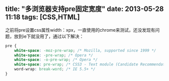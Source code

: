 title:  "多浏览器支持pre固定宽度"
date:  2013-05-28 11:18
tags: [CSS,HTML]
---
之前将pre设置css属性width：xpx，一直使用的chrome来测试，还没发现有问题，放到ie下就没用了，通过以下解决：

```css
pre {
    white-space: -moz-pre-wrap; /* Mozilla, supported since 1999 */
    white-space: -pre-wrap; /* Opera */
    white-space: -o-pre-wrap; /* Opera */
    white-space: pre-wrap; /* CSS3 - Text module (Candidate Recommendation) http://www.w3.org/TR/css3-text/#white-space */
    word-wrap: break-word; /* IE 5.5+ */
}
```
